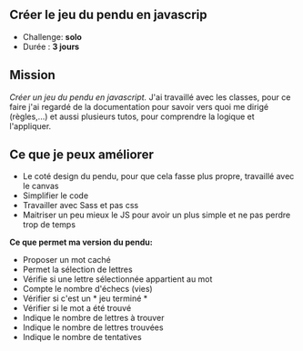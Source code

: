 ## Créer le jeu du pendu en javascrip ##

- Challenge: **solo**
- Durée : **3 jours**

## Mission
*Créer un jeu du pendu en javascript.*
J'ai travaillé avec les classes, pour ce faire j'ai regardé de la documentation pour savoir vers quoi me dirigé (règles,...) et aussi plusieurs tutos, pour comprendre la logique et l'appliquer.

## Ce que je peux améliorer
- Le coté design du pendu, pour que cela fasse plus propre, travaillé avec le canvas
- Simplifier le code
- Travailler avec Sass et pas css
- Maitriser un peu mieux le JS pour avoir un plus simple et ne pas perdre trop de temps

**Ce que permet ma version du pendu:**

- Proposer un mot caché
- Permet la sélection de lettres
- Vérifie si une lettre sélectionnée appartient au mot
- Compte le nombre d'échecs (vies)
- Vérifier si c'est un * jeu terminé *
- Vérifier si le mot a été trouvé
- Indique le nombre de lettres à trouver
- Indique le nombre de lettres trouvées
- Indique le nombre de tentatives
